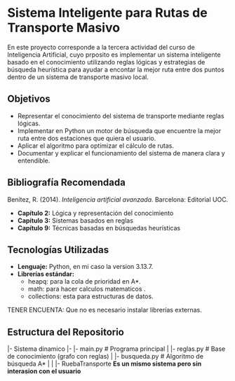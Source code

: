 #  Sistema Inteligente para Rutas de Transporte Masivo 

En este proyecto corresponde a la tercera actividad del curso de Inteligencia Artificial, cuyo prposito es implementar un sistema inteligente basado en el conocimiento utilizando reglas lógicas y estrategias de búsqueda heurística para ayudar a encontar la mejor ruta entre dos puntos dentro de un sistema de transporte masivo local.

##  Objetivos
- Representar el conocimiento del sistema de transporte mediante reglas lógicas.
- Implementar en Python un motor de búsqueda que encuentre la mejor ruta entre dos estaciones que quiera el usuario.
- Aplicar el algoritmo para optimizar el cálculo de rutas.
- Documentar y explicar el funcionamiento del sistema de manera clara y entendible.

##  Bibliografía Recomendada
Benítez, R. (2014). *Inteligencia artificial avanzada*. Barcelona: Editorial UOC.  
- **Capítulo 2:** Lógica y representación del conocimiento  
- **Capítulo 3:** Sistemas basados en reglas  
- **Capítulo 9:** Técnicas basadas en búsquedas heurísticas  

## Tecnologías Utilizadas
- **Lenguaje:** Python, en mi caso la version 3.13.7.
- **Librerías estándar:**  
  - heapq: para la cola de prioridad en A*.  
  - math: para hacer calculos matematicos .
  - collections: esta para estructuras de datos.  

TENER ENCUENTA: Que no es necesario instalar librerías externas.

##  Estructura del Repositorio
|-  Sistema dinamico
|- |- main.py # Programa principal
|  |- reglas.py # Base de conocimiento (grafo con reglas)
|  |- busqueda.py # Algoritmo de búsqueda A*
|
|  |- RuebaTransporte **Es un mismo sistema pero sin interasion con el usuario**
